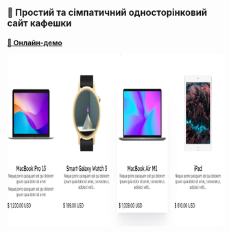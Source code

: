
## 👩 Простий та сімпатичний односторінковий сайт кафешки 
### [🔗 Онлайн-демо](alexsand-r.github.io/california/)
<p align="center">
  <img src="img/56.png" alt="Image 1" width="800" height="400">
</p>

